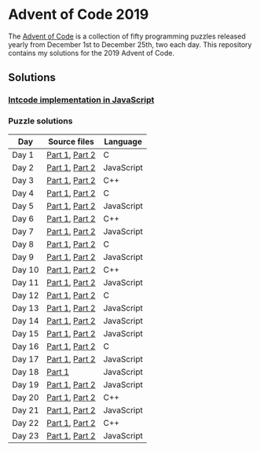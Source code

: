 # Advent of Code 2019

The [Advent of Code](https://adventofcode.com/) is a collection of fifty programming puzzles released yearly
from December 1st to December 25th, two each day. This repository contains my solutions for the 2019 Advent of Code.

## Solutions

### [Intcode implementation in JavaScript](common/intcode.js)

### Puzzle solutions

| Day    | Source files                                                     | Language   |
|--------|------------------------------------------------------------------|------------|
| Day  1 | [Part 1](day1/day1-part1.c    ), [Part 2](day1/day1-part2.c    ) | C          |
| Day  2 | [Part 1](day2/day2-part1.js   ), [Part 2](day2/day2-part2.js   ) | JavaScript |
| Day  3 | [Part 1](day3/day3-part1.cpp  ), [Part 2](day3/day3-part2.cpp  ) | C++        |
| Day  4 | [Part 1](day4/day4-part1.c    ), [Part 2](day4/day4-part2.c    ) | C          |
| Day  5 | [Part 1](day5/day5-part1.js   ), [Part 2](day5/day5-part2.js   ) | JavaScript |
| Day  6 | [Part 1](day6/day6-part1.cpp  ), [Part 2](day6/day6-part2.cpp  ) | C++        |
| Day  7 | [Part 1](day7/day7-part1.js   ), [Part 2](day7/day7-part2.js   ) | JavaScript |
| Day  8 | [Part 1](day8/day8-part1.c    ), [Part 2](day8/day8-part2.c    ) | C          |
| Day  9 | [Part 1](day9/day9-part1.js   ), [Part 2](day9/day9-part2.js   ) | JavaScript |
| Day 10 | [Part 1](day10/day10-part1.cpp), [Part 2](day10/day10-part2.cpp) | C++        |
| Day 11 | [Part 1](day11/day11-part1.js ), [Part 2](day11/day11-part2.js ) | JavaScript |
| Day 12 | [Part 1](day12/day12-part1.c  ), [Part 2](day12/day12-part2.c  ) | C          |
| Day 13 | [Part 1](day13/day13-part1.js ), [Part 2](day13/day13-part2.js ) | JavaScript |
| Day 14 | [Part 1](day14/day14-part1.js ), [Part 2](day14/day14-part2.js ) | JavaScript |
| Day 15 | [Part 1](day15/day15-part1.js ), [Part 2](day15/day15-part2.js ) | JavaScript |
| Day 16 | [Part 1](day16/day16-part1.c  ), [Part 2](day16/day16-part2.c  ) | C          |
| Day 17 | [Part 1](day17/day17-part1.js ), [Part 2](day17/day17-part2.js ) | JavaScript |
| Day 18 | [Part 1](day18/day18-part1.js )                                  | JavaScript |
| Day 19 | [Part 1](day19/day19-part1.js ), [Part 2](day19/day19-part2.js ) | JavaScript |
| Day 20 | [Part 1](day20/day20-part1.cpp), [Part 2](day20/day20-part2.cpp) | C++        |
| Day 21 | [Part 1](day21/day21-part1.js ), [Part 2](day21/day21-part2.js ) | JavaScript |
| Day 22 | [Part 1](day22/day22-part1.cpp), [Part 2](day22/day22-part2.cpp) | C++        |
| Day 23 | [Part 1](day23/day23-part1.js ), [Part 2](day23/day23-part2.js ) | JavaScript |
